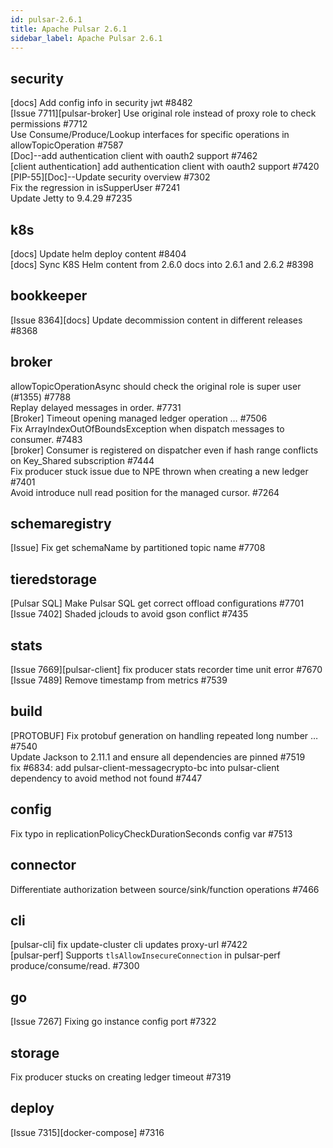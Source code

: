```yaml
---
id: pulsar-2.6.1
title: Apache Pulsar 2.6.1 
sidebar_label: Apache Pulsar 2.6.1 
---
```


## security
[docs] Add config info in security jwt #8482  
[Issue 7711][pulsar-broker] Use original role instead of proxy role to check permissions #7712  
Use Consume/Produce/Lookup interfaces for specific operations in allowTopicOperation #7587  
[Doc]--add authentication client with oauth2 support  #7462  
[client authentication] add authentication client with oauth2 support #7420  
[PIP-55][Doc]--Update security overview #7302  
Fix the regression in isSupperUser #7241  
Update Jetty to 9.4.29 #7235  

## k8s
[docs] Update helm deploy content #8404  
[docs] Sync K8S Helm content from 2.6.0 docs into 2.6.1 and 2.6.2 #8398  

## bookkeeper
[Issue 8364][docs] Update decommission content in different releases #8368  

## broker
allowTopicOperationAsync should check the original role is super user (#1355) #7788  
Replay delayed messages in order. #7731  
[Broker] Timeout opening managed ledger operation … #7506  
Fix ArrayIndexOutOfBoundsException when dispatch messages to consumer. #7483  
[broker] Consumer is registered on dispatcher even if hash range conflicts on Key_Shared subscription #7444  
Fix producer stuck issue due to NPE thrown when creating a new ledger #7401  
Avoid introduce null read position for the managed cursor. #7264  

## schemaregistry
[Issue] Fix get schemaName by partitioned topic name #7708  

## tieredstorage
[Pulsar SQL] Make Pulsar SQL get correct offload configurations #7701  
[Issue 7402] Shaded jclouds to avoid gson conflict #7435  

## stats
[Issue 7669][pulsar-client] fix producer stats recorder time unit error #7670  
[Issue 7489] Remove timestamp from metrics #7539  

## build
[PROTOBUF] Fix protobuf generation on handling repeated long number … #7540  
Update Jackson to 2.11.1 and ensure all dependencies are pinned #7519  
fix #6834:  add pulsar-client-messagecrypto-bc into pulsar-client dependency to avoid method not found #7447  

## config
Fix typo in replicationPolicyCheckDurationSeconds config var #7513  

## connector
Differentiate authorization between source/sink/function operations #7466  

## cli
[pulsar-cli] fix update-cluster cli updates proxy-url #7422  
[pulsar-perf] Supports `tlsAllowInsecureConnection` in pulsar-perf produce/consume/read. #7300  

## go
[Issue 7267] Fixing go instance config port  #7322  

## storage
Fix producer stucks on creating ledger timeout #7319  

## deploy
[Issue 7315][docker-compose] #7316  

